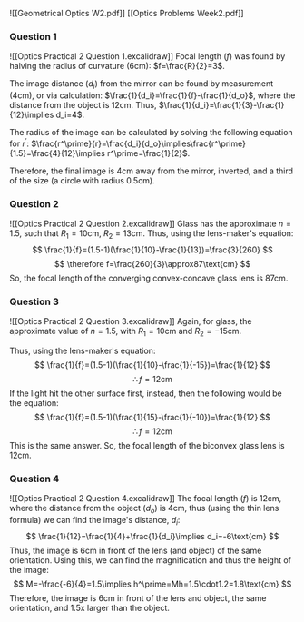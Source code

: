 ![[Geometrical Optics W2.pdf]]
[[Optics Problems Week2.pdf]]
### Question 1
![[Optics Practical 2 Question 1.excalidraw]]
Focal length ($f$) was found by halving the radius of curvature (6cm): $f=\frac{R}{2}=3$.

The image distance ($d_i$) from the mirror can be found by measurement (4cm), or via calculation: $\frac{1}{d_i}=\frac{1}{f}-\frac{1}{d_o}$, where the distance from the object is 12cm. Thus, $\frac{1}{d_i}=\frac{1}{3}-\frac{1}{12}\implies d_i=4$.

The radius of the image can be calculated by solving the following equation for $r^\prime$: $\frac{r^\prime}{r}=\frac{d_i}{d_o}\implies\frac{r^\prime}{1.5}=\frac{4}{12}\implies r^\prime=\frac{1}{2}$.

Therefore, the final image is 4cm away from the mirror, inverted, and a third of the size (a circle with radius 0.5cm).
### Question 2
![[Optics Practical 2 Question 2.excalidraw]]
Glass has the approximate $n=1.5$, such that $R_1=10\text{cm}$, $R_2=13\text{cm}$.
Thus, using the lens-maker's equation:
$$
\frac{1}{f}=(1.5-1)(\frac{1}{10}-\frac{1}{13})=\frac{3}{260}
$$
$$
\therefore f=\frac{260}{3}\approx87\text{cm}
$$
So, the focal length of the converging convex-concave glass lens is 87cm.
### Question 3
![[Optics Practical 2 Question 3.excalidraw]]
Again, for glass, the approximate value of $n=1.5$, with $R_1=10\text{cm}$ and $R_2=-15\text{cm}$.

Thus, using the lens-maker's equation:
$$
\frac{1}{f}=(1.5-1)(\frac{1}{10}-\frac{1}{-15})=\frac{1}{12}
$$
$$
\therefore f=12\text{cm}
$$
If the light hit the other surface first, instead, then the following would be the equation:
$$
\frac{1}{f}=(1.5-1)(\frac{1}{15}-\frac{1}{-10})=\frac{1}{12}
$$
$$
\therefore f=12\text{cm}
$$
This is the same answer. So, the focal length of the biconvex glass lens is 12cm.
### Question 4
![[Optics Practical 2 Question 4.excalidraw]]
The focal length ($f$) is 12cm, where the distance from the object ($d_o$) is 4cm, thus (using the thin lens formula) we can find the image's distance, $d_i$:
$$
\frac{1}{12}=\frac{1}{4}+\frac{1}{d_i}\implies d_i=-6\text{cm}
$$
Thus, the image is 6cm in front of the lens (and object) of the same orientation. Using this, we can find the magnification and thus the height of the image:
$$
M=-\frac{-6}{4}=1.5\implies h^\prime=Mh=1.5\cdot1.2=1.8\text{cm}
$$
Therefore, the image is 6cm in front of the lens and object, the same orientation, and 1.5x larger than the object.